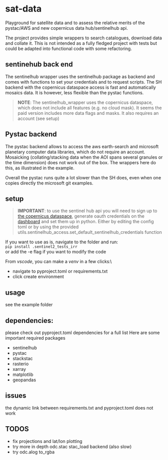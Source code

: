 # sat-data

Playground for satellite data and to assess the relative merits of the pystac/AWS and new copernicus data hub/sentinelhub api.

The project provides simple wrappers to search catalogues, download data and collate it.
This is not intended as a fully fledged project with tests but could be adapted into functional code with some refactoring. 

## sentinehub back end

The sentinelhub wrapper uses the sentinelhub package as backend and comes with functions to set your credentials and to request scripts.
The SH backend with the copernicus dataspace access is fast and automatically mosaics data. It is however, less flexible than the pystac functions.

>**NOTE**: The sentinelhub_wrapper uses the copernicus dataspace, which does not include all features (e.g. no cloud mask). It seems the paid version includes more data flags and masks. It also requires an account (see setup)

## Pystac backend
The pystac backend allows to access the aws earth-search and microsoft planetary computer data libraries, which do not require an account. Mosaicking (collating/stacking data when the AOI spans several granules or the time dimension) does not work out of the box. The wrappers here do this, as illustrated in the example.

Overall the pystac runs quite a lot slower than the SH does, even when one copies directly the microsoft git examples. 

## setup

>**IMPORTANT**: to use the sentinel hub api you will need to sign up to [the copernicus dataspace](https://dataspace.copernicus.eu/), generate oauth credentials on the [dashboard](https://shapps.dataspace.copernicus.eu/dashboard/#/account/settings) and set them up in python. Either by editing the config toml or by using the provided utils.sentinelhub_access.set_default_sentinelhub_credentials function

If you want to use as is, navigate to the folder and run:\
```pip install .sentinel2_tests_irr```\
or add the -e flag if you want to modify the code

From *vscode*, you can make a *venv* in a few clicks:\ 
- navigate to pyproject.toml or requirements.txt
- click create environment


## usage
see the example folder

## dependencies:
please check out pyproject.toml dependencies for a full list
Here are some important required packages
- sentinelhub
- pystac
- stackstac
- rasterio
- xarray
- matplotlib
- geopandas

## issues
the dynamic link between requirements.txt and pyproject.toml does not work

## TODOS
- fix projections and lat/lon plotting
- try more in depth odc.stac stac_load backend (also slow)
- try odc.alog to_rgba
